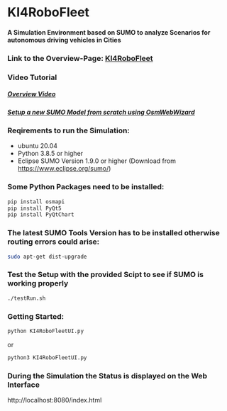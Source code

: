 # KI4RoboFleet

#### A Simulation Environment based on SUMO to analyze Scenarios for autonomous driving vehicles in Cities

### Link to the Overview-Page: [KI4RoboFleet](https://keim-hs-esslingen.github.io/ki4robofleet/)


### Video Tutorial 

##### [Overview Video](https://youtu.be/X5AYifgP65g)

##### [Setup a new SUMO Model from scratch using OsmWebWizard](https://youtu.be/Dh_0A-wOk84)

### Reqirements to run the Simulation:

- ubuntu 20.04
- Python 3.8.5 or higher
- Eclipse SUMO Version 1.9.0 or higher (Download from https://www.eclipse.org/sumo/)

### Some Python Packages need to be installed:

```bash
pip install osmapi
pip install PyQt5
pip install PyQtChart
```

### The latest SUMO Tools Version has to be installed otherwise routing errors could arise:

```bash
sudo apt-get dist-upgrade
```

### Test the Setup with the provided Scipt to see if SUMO is working properly
```bash
./testRun.sh
```

### Getting Started:

```bash
python KI4RoboFleetUI.py
```

or

```bash
python3 KI4RoboFleetUI.py
```

### During the Simulation the Status is displayed on the Web Interface 
http://localhost:8080/index.html




